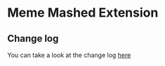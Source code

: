 # Meme Mashed Extension

## Change log
You can take a look at the change log [here](https://github.com/Macintosh-Theme/Meme-Mashed-Extension/blob/master/CHANGELOG.md)
